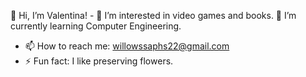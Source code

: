 👋 Hi, I’m Valentina! -
👀 I’m interested in video games and books.
🌱 I’m currently learning Computer Engineering.
- 📫 How to reach me: willowssaphs22@gmail.com
- ⚡ Fun fact: I like preserving flowers.

<!---
Val2002PhailinQ/Val2002PhailinQ is a ✨ special ✨ repository because its `README.md` (this file) appears on your GitHub profile.
You can click the Preview link to take a look at your changes.
--->
